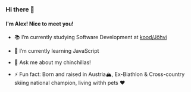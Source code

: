 ### Hi there 👋
#### I'm Alex! Nice to meet you!

- 📚 I’m currently studying Software Development at [kood/Jõhvi](https://kood.tech)
- 🌱 I’m currently learning JavaScript

- 💬 Ask me about my chinchillas!
- ⚡ Fun fact: Born and raised in Austria🏔️, Ex-Biathlon & Cross-country skiing national champion, living withh pets ❤


<!--
Skills: Python / R / SQL / JS / Go / HTML / CSS

[<img src='https://cdn.jsdelivr.net/npm/simple-icons@3.0.1/icons/github.svg' alt='github' height='40'>](https://github.com/4stroPhysik3r)  [<img src='https://cdn.jsdelivr.net/npm/simple-icons@3.0.1/icons/linkedin.svg' alt='linkedin' height='40'>](https://www.linkedin.com/in/alexander-embacher/)
**4stroPhysik3r/4stroPhysik3r** is a ✨ _special_ ✨ repository because its `README.md` (this file) appears on your GitHub profile.
-->

